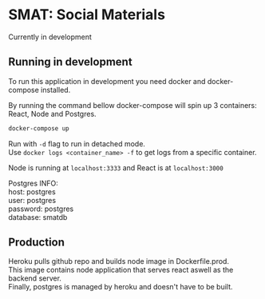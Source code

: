 # SMAT: Social Materials

Currently in development

## Running in development

To run this application in development you need docker and docker-compose installed.<br/>

By running the command bellow docker-compose will spin up 3 containers: React, Node and Postgres.<br/>

```bash
docker-compose up
```

Run with `-d` flag to run in detached mode.<br/>
Use `docker logs <container_name> -f` to get logs from a specific container.<br/>

Node is running at `localhost:3333` and React is at `localhost:3000`

Postgres INFO:<br/>
host: postgres<br/>
user: postgres<br/>
password: postgres<br/>
database: smatdb

## Production

Heroku pulls github repo and builds node image in Dockerfile.prod. <br/>
This image contains node application that serves react aswell as the backend server.<br/>
Finally, postgres is managed by heroku and doesn't have to be built.
